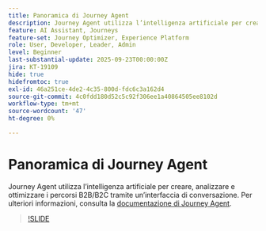 ```yaml
---
title: Panoramica di Journey Agent
description: Journey Agent utilizza l’intelligenza artificiale per creare, analizzare e ottimizzare i percorsi B2B/B2C tramite un’interfaccia di conversazione.
feature: AI Assistant, Journeys
feature-set: Journey Optimizer, Experience Platform
role: User, Developer, Leader, Admin
level: Beginner
last-substantial-update: 2025-09-23T00:00:00Z
jira: KT-19109
hide: true
hidefromtoc: true
exl-id: 46a251ce-4de2-4c35-800d-fdc6c3a162d4
source-git-commit: 4c0fdd180d52c5c92f306ee1a40864505ee8102d
workflow-type: tm+mt
source-wordcount: '47'
ht-degree: 0%

---
```


# Panoramica di Journey Agent

Journey Agent utilizza l’intelligenza artificiale per creare, analizzare e ottimizzare i percorsi B2B/B2C tramite un’interfaccia di conversazione. Per ulteriori informazioni, consulta la [documentazione di Journey Agent](https://experienceleague.adobe.com/it/docs/experience-cloud-ai/experience-cloud-ai/agents/ajo-agent-analyze).

>[!SLIDE](journey-agent-overview)
